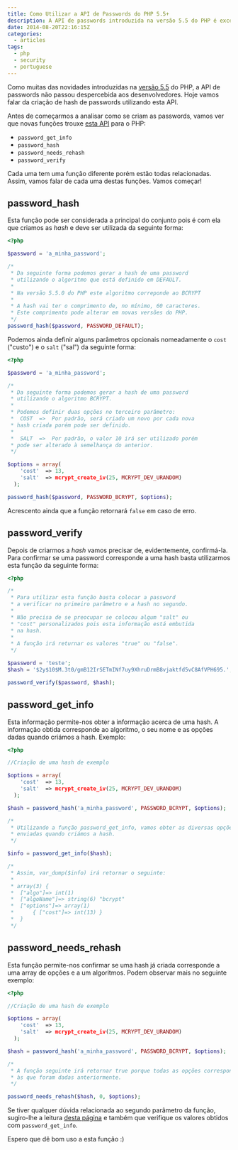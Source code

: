 ```yaml
---
title: Como Utilizar a API de Passwords do PHP 5.5+
description: A API de passwords introduzida na versão 5.5 do PHP é excelente. Trouxe quatro novas maravilhosas funções. Resumimos a forma como cada uma funciona.
date: 2014-08-20T22:16:15Z
categories:
  - articles
tags:
  - php
  - security
  - portuguese
---
```


Como muitas das novidades introduzidas na [versão 5.5](http://php.net/manual/en/migration55.changes.php) do PHP, a API de passwords não passou despercebida aos desenvolvedores. Hoje vamos falar da criação de hash de passwords utilizando esta API.

<!--more-->

Antes de começarmos a analisar como se criam as passwords, vamos ver que novas funções trouxe [esta API](http://php.net/manual/en/book.password.php) para o PHP:

  * `password_get_info`
  * `password_hash`
  * `password_needs_rehash`
  * `password_verify`

Cada uma tem uma função diferente porém estão todas relacionadas. Assim, vamos falar de cada uma destas funções. Vamos começar!

## password_hash

Esta função pode ser considerada a principal do conjunto pois é com ela que criamos as *hash* e deve ser utilizada da seguinte forma:

```php
<?php

$password = 'a_minha_password';

/*
 * Da seguinte forma podemos gerar a hash de uma password
 * utilizando o algoritmo que está definido em DEFAULT.
 *
 * Na versão 5.5.0 do PHP este algoritmo correponde ao BCRYPT
 *
 * A hash vai ter o comprimento de, no mínimo, 60 caracteres.
 * Este comprimento pode alterar em novas versões do PHP.
 */
password_hash($password, PASSWORD_DEFAULT);
```


Podemos ainda definir alguns parâmetros opcionais nomeadamente o ```cost``` ("custo") e o ```salt``` ("sal") da seguinte forma:

```php
<?php

$password = 'a_minha_password';

/*
 * Da seguinte forma podemos gerar a hash de uma password
 * utilizando o algoritmo BCRYPT.
 *
 * Podemos definir duas opções no terceiro parâmetro:
 *  COST  =>  Por padrão, será criado um novo por cada nova
 * hash criada porém pode ser definido.
 *
 *  SALT  =>  Por padrão, o valor 10 irá ser utilizado porém
 * pode ser alterado à semelhança do anterior.
 */

$options = array(
    'cost'  => 13,
    'salt'  => mcrypt_create_iv(25, MCRYPT_DEV_URANDOM)
  );

password_hash($password, PASSWORD_BCRYPT, $options);
```

Acrescento ainda que a função retornará ```false``` em caso de erro.


## password_verify

Depois de criarmos a *hash* vamos precisar de, evidentemente, confirmá-la. Para confirmar se uma password corresponde a uma hash basta utilizarmos esta função da seguinte forma:

```php
<?php

/*
 * Para utilizar esta função basta colocar a password
 * a verificar no primeiro parâmetro e a hash no segundo.
 *
 * Não precisa de se preocupar se colocou algum "salt" ou
 * "cost" personalizados pois esta informação está embutida
 * na hash.
 *
 * A função irá returnar os valores "true" ou "false".
 */

$password = 'teste';
$hash = '$2y$10$M.3t0/gmB12IrSETmINf7uy9XhruDrmB8vjaktfd5vC8AfVPH695.';

password_verify($password, $hash);
```

## password_get_info

Esta informação permite-nos obter a informação acerca de uma hash. A informação obtida corresponde ao algoritmo, o seu nome e as opções dadas quando criámos a hash. Exemplo:

```php
<?php

//Criação de uma hash de exemplo

$options = array(
    'cost'  => 13,
    'salt'  => mcrypt_create_iv(25, MCRYPT_DEV_URANDOM)
  );

$hash = password_hash('a_minha_password', PASSWORD_BCRYPT, $options);

/*
 * Utilizando a função password_get_info, vamos obter as diversas opções
 * enviadas quando criámos a hash.
 */

$info = password_get_info($hash);

/*
 * Assim, var_dump($info) irá retornar o seguinte:
 *
 * array(3) {
 * 	["algo"]=> int(1)
 *	["algoName"]=> string(6) "bcrypt"
 *	["options"]=> array(1)
 *		{ ["cost"]=> int(13) }
 *	}
 */
```

## password_needs_rehash

Esta função permite-nos confirmar se uma hash já criada corresponde a uma array de opções e a um algoritmos. Podem observar mais no seguinte exemplo:

```php
<?php

//Criação de uma hash de exemplo

$options = array(
    'cost'  => 13,
    'salt'  => mcrypt_create_iv(25, MCRYPT_DEV_URANDOM)
  );

$hash = password_hash('a_minha_password', PASSWORD_BCRYPT, $options);

/*
 * A função seguinte irá retornar true porque todas as opções corresponde
 * às que foram dadas anteriormente.
 */

password_needs_rehash($hash, 0, $options);
```

Se tiver qualquer dúvida relacionada ao segundo parâmetro da função, sugiro-lhe a leitura [desta página](http://php.net/manual/pt_BR/password.constants.php) e também que verifique os valores obtidos com ```password_get_info```.

Espero que dê bom uso a esta função :)
